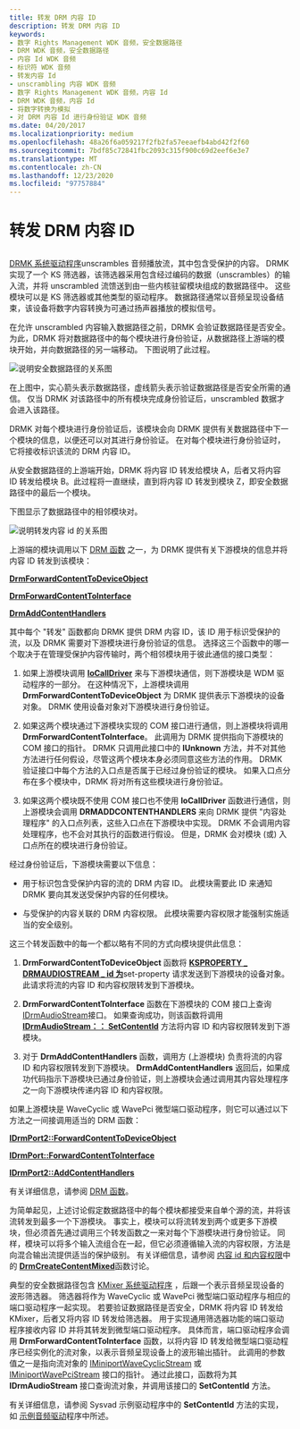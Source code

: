 ```yaml
---
title: 转发 DRM 内容 ID
description: 转发 DRM 内容 ID
keywords:
- 数字 Rights Management WDK 音频，安全数据路径
- DRM WDK 音频，安全数据路径
- 内容 Id WDK 音频
- 标识符 WDK 音频
- 转发内容 Id
- unscrambling 内容 WDK 音频
- 数字 Rights Management WDK 音频，内容 Id
- DRM WDK 音频，内容 Id
- 将数字转换为模拟
- 对 DRM 内容 Id 进行身份验证 WDK 音频
ms.date: 04/20/2017
ms.localizationpriority: medium
ms.openlocfilehash: 48a26f6a059217f2fb2fa57eeaefb4abd42f2f60
ms.sourcegitcommit: 7bdf85c72841fbc2093c315f900c69d2eef6e3e7
ms.translationtype: MT
ms.contentlocale: zh-CN
ms.lasthandoff: 12/23/2020
ms.locfileid: "97757884"
---
```

# <a name="forwarding-drm-content-ids"></a>转发 DRM 内容 ID


## <span id="forwarding_drm_content_ids"></span><span id="FORWARDING_DRM_CONTENT_IDS"></span>


[DRMK 系统驱动程序](kernel-mode-wdm-audio-components.md#drmk_system_driver)unscrambles 音频播放流，其中包含受保护的内容。 DRMK 实现了一个 KS 筛选器，该筛选器采用包含经过编码的数据（unscrambles）的输入流，并将 unscrambled 流馈送到由一些内核驻留模块组成的数据路径中。 这些模块可以是 KS 筛选器或其他类型的驱动程序。 数据路径通常以音频呈现设备结束，该设备将数字内容转换为可通过扬声器播放的模拟信号。

在允许 unscrambled 内容输入数据路径之前，DRMK 会验证数据路径是否安全。 为此，DRMK 将对数据路径中的每个模块进行身份验证，从数据路径上游端的模块开始，并向数据路径的另一端移动。 下图说明了此过程。

![说明安全数据路径的关系图](images/securepath.png)

在上图中，实心箭头表示数据路径，虚线箭头表示验证数据路径是否安全所需的通信。 仅当 DRMK 对该路径中的所有模块完成身份验证后，unscrambled 数据才会进入该路径。

DRMK 对每个模块进行身份验证后，该模块会向 DRMK 提供有关数据路径中下一个模块的信息，以便还可以对其进行身份验证。 在对每个模块进行身份验证时，它将接收标识该流的 DRM 内容 ID。

从安全数据路径的上游端开始，DRMK 将内容 ID 转发给模块 A，后者又将内容 ID 转发给模块 B。此过程将一直继续，直到将内容 ID 转发到模块 Z，即安全数据路径中的最后一个模块。

下图显示了数据路径中的相邻模块对。

![说明转发内容 id 的关系图](images/forwardid.png)

上游端的模块调用以下 [DRM 函数](./drm-functions.md) 之一，为 DRMK 提供有关下游模块的信息并将内容 ID 转发到该模块：

[**DrmForwardContentToDeviceObject**](/windows-hardware/drivers/ddi/drmk/nf-drmk-drmforwardcontenttodeviceobject)

[**DrmForwardContentToInterface**](/windows-hardware/drivers/ddi/drmk/nf-drmk-drmforwardcontenttointerface)

[**DrmAddContentHandlers**](/windows-hardware/drivers/ddi/drmk/nf-drmk-drmaddcontenthandlers)

其中每个 "转发" 函数都向 DRMK 提供 DRM 内容 ID，该 ID 用于标识受保护的流，以及 DRMK 需要对下游模块进行身份验证的信息。 选择这三个函数中的哪一个取决于在管理受保护内容传输时，两个相邻模块用于彼此通信的接口类型：

1.  如果上游模块调用 [**IoCallDriver**](/windows-hardware/drivers/ddi/wdm/nf-wdm-iocalldriver) 来与下游模块通信，则下游模块是 WDM 驱动程序的一部分。 在这种情况下，上游模块调用 **DrmForwardContentToDeviceObject** 为 DRMK 提供表示下游模块的设备对象。 DRMK 使用设备对象对下游模块进行身份验证。

2.  如果这两个模块通过下游模块实现的 COM 接口进行通信，则上游模块将调用 **DrmForwardContentToInterface**。 此调用为 DRMK 提供指向下游模块的 COM 接口的指针。 DRMK 只调用此接口中的 **IUnknown** 方法，并不对其他方法进行任何假设，尽管这两个模块本身必须同意这些方法的作用。 DRMK 验证接口中每个方法的入口点是否属于已经过身份验证的模块。 如果入口点分布在多个模块中，DRMK 将对所有这些模块进行身份验证。

3.  如果这两个模块既不使用 COM 接口也不使用 **IoCallDriver** 函数进行通信，则上游模块会调用 **DRMADDCONTENTHANDLERS** 来向 DRMK 提供 "内容处理程序" 的入口点列表，这些入口点在下游模块中实现。 DRMK 不会调用内容处理程序，也不会对其执行的函数进行假设。 但是，DRMK 会对模块 (或) 入口点所在的模块进行身份验证。

经过身份验证后，下游模块需要以下信息：

-   用于标识包含受保护内容的流的 DRM 内容 ID。 此模块需要此 ID 来通知 DRMK 要向其发送受保护内容的任何模块。

-   与受保护的内容关联的 DRM 内容权限。 此模块需要内容权限才能强制实施适当的安全级别。

这三个转发函数中的每一个都以略有不同的方式向模块提供此信息：

1.  **DrmForwardContentToDeviceObject** 函数将 [**KSPROPERTY \_ DRMAUDIOSTREAM \_ id 为**](/previous-versions/ff537351(v=vs.85))set-property 请求发送到下游模块的设备对象。 此请求将流的内容 ID 和内容权限转发到下游模块。

2.  **DrmForwardContentToInterface** 函数在下游模块的 COM 接口上查询 [IDrmAudioStream](/windows-hardware/drivers/ddi/drmk/nn-drmk-idrmaudiostream)接口。 如果查询成功，则该函数将调用 [**IDrmAudioStream：： SetContentId**](/windows-hardware/drivers/ddi/drmk/nf-drmk-idrmaudiostream-setcontentid) 方法将内容 ID 和内容权限转发到下游模块。

3.  对于 **DrmAddContentHandlers** 函数，调用方 (上游模块) 负责将流的内容 ID 和内容权限转发到下游模块。 **DrmAddContentHandlers** 返回后，如果成功代码指示下游模块已通过身份验证，则上游模块会通过调用其内容处理程序之一向下游模块传递内容 ID 和内容权限。

如果上游模块是 WaveCyclic 或 WavePci 微型端口驱动程序，则它可以通过以下方法之一间接调用适当的 DRM 函数：

[**IDrmPort2::ForwardContentToDeviceObject**](/windows-hardware/drivers/ddi/portcls/nf-portcls-idrmport2-forwardcontenttodeviceobject)

[**IDrmPort::ForwardContentToInterface**](/windows-hardware/drivers/ddi/portcls/nf-portcls-idrmport-forwardcontenttointerface)

[**IDrmPort2::AddContentHandlers**](/windows-hardware/drivers/ddi/portcls/nf-portcls-idrmport2-addcontenthandlers)

有关详细信息，请参阅 [DRM 函数](./drm-functions.md)。

为简单起见，上述讨论假定数据路径中的每个模块都接受来自单个源的流，并将该流转发到最多一个下游模块。 事实上，模块可以将流转发到两个或更多下游模块，但必须首先通过调用三个转发函数之一来对每个下游模块进行身份验证。 同样，模块可以将多个输入流组合在一起，但它必须遵循输入流的内容权限，方法是向混合输出流提供适当的保护级别。 有关详细信息，请参阅 [内容 id 和内容权限](content-ids-and-content-rights.md)中的 [**DrmCreateContentMixed**](/windows-hardware/drivers/ddi/drmk/nf-drmk-drmcreatecontentmixed)函数讨论。

典型的安全数据路径包含 [KMixer 系统驱动程序](kernel-mode-wdm-audio-components.md#kmixer_system_driver) ，后跟一个表示音频呈现设备的波形筛选器。 筛选器将作为 WaveCyclic 或 WavePci 微型端口驱动程序与相应的端口驱动程序一起实现。 若要验证数据路径是否安全，DRMK 将内容 ID 转发给 KMixer，后者又将内容 ID 转发给筛选器。 用于实现通用筛选器功能的端口驱动程序接收内容 ID 并将其转发到微型端口驱动程序。 具体而言，端口驱动程序会调用 **DrmForwardContentToInterface** 函数，以将内容 ID 转发给微型端口驱动程序已经实例化的流对象，以表示音频呈现设备上的波形输出插针。 此调用的参数值之一是指向流对象的 [IMiniportWaveCyclicStream](/windows-hardware/drivers/ddi/portcls/nn-portcls-iminiportwavecyclicstream) 或 [IMiniportWavePciStream](/windows-hardware/drivers/ddi/portcls/nn-portcls-iminiportwavepcistream) 接口的指针。 通过此接口，函数将为其 **IDrmAudioStream** 接口查询流对象，并调用该接口的 **SetContentId** 方法。

有关详细信息，请参阅 Sysvad 示例驱动程序中的 **SetContentId** 方法的实现，如 [示例音频驱动](sample-audio-drivers.md)程序中所述。
